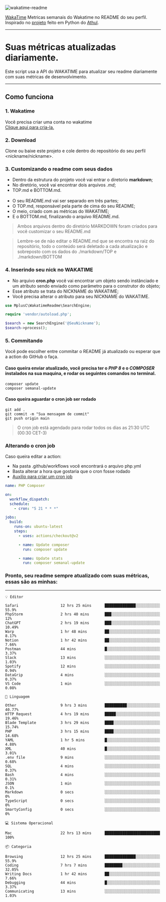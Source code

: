 ![wakatime-readme](https://socialify.git.ci/bymatheus/wakatime-readme/image?description=1&descriptionEditable=M%C3%A9tricas%20semanais%20do%20Wakatime%20no%20seu%20README%20de%20perfil.&font=KoHo&forks=1&language=1&owner=1&pattern=Signal&stargazers=1&theme=Dark)

[WakaTime](https://wakatime.com) Metricas semanais do Wakatime no README do seu perfil. <br>
Inspirado no [projeto](https://github.com/athul/waka-readme) feito em Python do [Athul](https://github.com/athul).
___

# Suas métricas atualizadas diariamente.
Este script usa a API do WAKATIME para atualizar seu readme diariamente com suas métricas de desenvolvimento.

___

## Como funciona

### 1. Wakatime
Você precisa criar uma conta no wakatime <br>
[Clique aqui para cria-la.](https://wakatime.com) 

### 2. Download
Clone ou baixe este projeto e cole dentro do repositório do seu perfil <nickname/nickname>.

### 3. Customizando o readme com seus dados
- Dentro da estrutura do projeto você vai entrar o diretorio **markdown**;  
- No diretório, você vai encontrar dois arquivos *.md*;
- TOP.md e BOTTOM.md.
<br><br>
- O seu README.md vai ser separado em três partes; 
- O TOP.md, responsável pela parte de cima do seu README;
- O meio, criado com as métricas do WAKATIME;
- E o BOTTOM.md, finalizando o arquivo README.md.<br>

> Ambos arquivos dentro do diretório MARKDOWN foram criados para você customizar o seu README.md

> Lembre-se de não editar o README.md que se encontra na raiz do repositório, todo o conteúdo será deletado a cada atualização e sobreposto com os dados do ./markdown/TOP e ./markdown/BOTTOM

### 4. Inserindo seu nick no WAKATIME
- No arquivo **cron.php** você vai encontrar um objeto sendo instânciado e um atributo sendo enviado como parâmetro para o construtor do objeto;
- Esse atributo se trata do NICKNAME do WAKATIME;
- Você precisa alterar o atributo para seu NICKNAME do WAKATIME.

```php
use MplusC\WakatimeReadme\SearchEngine;

require 'vendor/autoload.php';

$search = new SearchEngine('@SeuNickname');
$search->process();
```

### 5. Commitando
Você pode escolher entre commitar o README já atualizado ou esperar que a action do GitHub o faça. <br>

#### Caso queira enviar atualizado, você precisa ter o *PHP 8* e o *COMPOSER* instalados na sua maquina, e rodar os seguintes comandos no terminal.
```composer
composer update
composer semanal-update 
```

#### Caso queira aguardar o cron job ser rodado 
```git 
git add .
git commit -m "Sua mensagem de commit"
git push origin main
```

>O cron job está agendado para rodar todos os dias as 21:30 UTC (00:30 CET-3) 

### Alterando o cron job
Caso queira editar a action:

- Na pasta .github/workflows você encontrará o arquivo php.yml
- Basta alterar a hora que gostaria que o cron fosse rodado
- [Auxilio para criar um cron job](https://crontab.guru)

```yml
name: PHP Composer

on:
  workflow_dispatch:
  schedule:
    - cron: "5 21 * * *"

jobs:
  build:
    runs-on: ubuntu-latest
    steps:
      - uses: actions/checkout@v2

      - name: Update composer
        run: composer update

      - name: Update stats
        run: composer semanal-update
```

### Pronto, seu readme sempre atualizado com suas métricas, essas são as minhas:

___
```text
💡 Editor

Safari                   12 hrs 25 mins      ██████████████░░░░░░░░░░░      55.9%
PhpStorm                 2 hrs 40 mins       ███░░░░░░░░░░░░░░░░░░░░░░        12%
ChatGPT                  2 hrs 19 mins       ███░░░░░░░░░░░░░░░░░░░░░░     10.49%
Warp                     1 hr 48 mins        ██░░░░░░░░░░░░░░░░░░░░░░░      8.17%
Notion                   1 hr 42 mins        ██░░░░░░░░░░░░░░░░░░░░░░░      7.66%
Postman                  44 mins             █░░░░░░░░░░░░░░░░░░░░░░░░      3.37%
Slack                    13 mins             ░░░░░░░░░░░░░░░░░░░░░░░░░      1.03%
Spotify                  12 mins             ░░░░░░░░░░░░░░░░░░░░░░░░░      0.94%
DataGrip                 4 mins              ░░░░░░░░░░░░░░░░░░░░░░░░░      0.37%
VS Code                  1 min               ░░░░░░░░░░░░░░░░░░░░░░░░░      0.08%
```
```text
💬 Linguagem

Other                    9 hrs 3 mins        ██████████░░░░░░░░░░░░░░░     40.77%
HTTP Request             4 hrs 19 mins       █████░░░░░░░░░░░░░░░░░░░░     19.46%
Blade Template           3 hrs 29 mins       ████░░░░░░░░░░░░░░░░░░░░░     15.74%
PHP                      3 hrs 15 mins       ████░░░░░░░░░░░░░░░░░░░░░     14.68%
YAML                     1 hr 5 mins         █░░░░░░░░░░░░░░░░░░░░░░░░      4.88%
XML                      40 mins             █░░░░░░░░░░░░░░░░░░░░░░░░      3.01%
.env file                9 mins              ░░░░░░░░░░░░░░░░░░░░░░░░░      0.68%
SQL                      4 mins              ░░░░░░░░░░░░░░░░░░░░░░░░░      0.37%
Bash                     4 mins              ░░░░░░░░░░░░░░░░░░░░░░░░░      0.31%
JSON                     1 min               ░░░░░░░░░░░░░░░░░░░░░░░░░       0.1%
Markdown                 0 secs              ░░░░░░░░░░░░░░░░░░░░░░░░░         0%
TypeScript               0 secs              ░░░░░░░░░░░░░░░░░░░░░░░░░         0%
SmartyConfig             0 secs              ░░░░░░░░░░░░░░░░░░░░░░░░░         0%
```
```text
💻 Sistema Operacional

Mac                      22 hrs 13 mins      █████████████████████████       100%
```
```text
📦 Categoria

Browsing                 12 hrs 25 mins      ██████████████░░░░░░░░░░░      55.9%
Coding                   7 hrs 7 mins        ████████░░░░░░░░░░░░░░░░░     32.05%
Writing Docs             1 hr 42 mins        ██░░░░░░░░░░░░░░░░░░░░░░░      7.66%
Debugging                44 mins             █░░░░░░░░░░░░░░░░░░░░░░░░      3.37%
Communicating            13 mins             ░░░░░░░░░░░░░░░░░░░░░░░░░      1.03%
```
